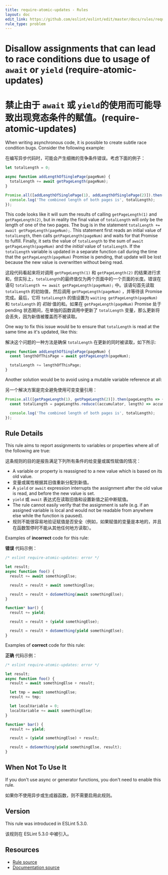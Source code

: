 ```yaml
---
title: require-atomic-updates - Rules
layout: doc
edit_link: https://github.com/eslint/eslint/edit/master/docs/rules/require-atomic-updates.md
rule_type: problem
---
```

<!-- Note: No pull requests accepted for this file. See README.md in the root directory for details. -->

# Disallow assignments that can lead to race conditions due to usage of `await` or `yield` (require-atomic-updates)
# 禁止由于 `await` 或 `yield`的使用而可能导致出现竞态条件的赋值。(require-atomic-updates)

When writing asynchronous code, it is possible to create subtle race condition bugs. Consider the following example:

在编写异步代码时，可能会产生细微的竞争条件错误。考虑下面的例子：

```js
let totalLength = 0;

async function addLengthOfSinglePage(pageNum) {
  totalLength += await getPageLength(pageNum);
}

Promise.all([addLengthOfSinglePage(1), addLengthOfSinglePage(2)]).then(() => {
  console.log('The combined length of both pages is', totalLength);
});
```

This code looks like it will sum the results of calling `getPageLength(1)` and `getPageLength(2)`, but in reality the final value of `totalLength` will only be the length of one of the two pages. The bug is in the statement `totalLength += await getPageLength(pageNum);`. This statement first reads an initial value of `totalLength`, then calls `getPageLength(pageNum)` and waits for that Promise to fulfill. Finally, it sets the value of `totalLength` to the sum of `await getPageLength(pageNum)` and the *initial* value of `totalLength`. If the `totalLength` variable is updated in a separate function call during the time that the `getPageLength(pageNum)` Promise is pending, that update will be lost because the new value is overwritten without being read.

这段代码看起来将对调用 `getPageLength(1)` 和 `getPageLength(2)` 的结果进行求和，但实际上，`totalLength`的最终值仅为两个页面中的一个页面的长度。错误在语句 `totalLength += await getPageLength(pageNum);` 中。该语句首先读取 `totalLength` 的初始值，然后调用 `getPageLength(pageNum)` ，并等待该 Promise 完成。最后，它将 `totalLength` 的值设置为 `waiting getPageLength(pageNum)` 和 `totalLength` 的 *初始* 值的和。如果在 `getPageLength(pageNum)` Promise 处于 pending 状态期间，在单独的函数调用中更新了 `totalLength` 变量，那么更新将会丢失，因为新值被覆盖而不被读取。

One way to fix this issue would be to ensure that `totalLength` is read at the same time as it's updated, like this:

解决这个问题的一种方法是确保 `totalLength` 在更新的同时被读取，如下所示:

```js
async function addLengthOfSinglePage(pageNum) {
  const lengthOfThisPage = await getPageLength(pageNum);

  totalLength += lengthOfThisPage;
}
```

Another solution would be to avoid using a mutable variable reference at all:

另一个解决方案是完全避免使用可变变量引用：

```js
Promise.all([getPageLength(1), getPageLength(2)]).then(pageLengths => {
  const totalLength = pageLengths.reduce((accumulator, length) => accumulator + length, 0);

  console.log('The combined length of both pages is', totalLength);
});
```

## Rule Details

This rule aims to report assignments to variables or properties where all of the following are true:

这条规则的目的是报告满足下列所有条件的给变量或属性赋值的情况：

* A variable or property is reassigned to a new value which is based on its old value.
* 变量或属性根据其旧值重新分配到新值。
* A `yield` or `await` expression interrupts the assignment after the old value is read, and before the new value is set.
* `yield` 或 `await` 表达式在读取旧值和设置新值之前中断赋值。
* The rule cannot easily verify that the assignment is safe (e.g. if an assigned variable is local and would not be readable from anywhere else while the function is paused).
* 规则不能很容易地验证赋值是否安全（例如，如果赋值的变量是本地的，并且在函数暂停时不能从其他任何地方读取）。

Examples of **incorrect** code for this rule:

**错误** 代码示例：

```js
/* eslint require-atomic-updates: error */

let result;
async function foo() {
  result += await somethingElse;

  result = result + await somethingElse;

  result = result + doSomething(await somethingElse);
}

function* bar() {
  result += yield;

  result = result + (yield somethingElse);

  result = result + doSomething(yield somethingElse);
}
```

Examples of **correct** code for this rule:

**正确** 代码示例：

```js
/* eslint require-atomic-updates: error */

let result;
async function foo() {
  result = await somethingElse + result;

  let tmp = await somethingElse;
  result += tmp;

  let localVariable = 0;
  localVariable += await somethingElse;
}

function* bar() {
  result += yield;

  result = (yield somethingElse) + result;

  result = doSomething(yield somethingElse, result);
}
```

## When Not To Use It

If you don't use async or generator functions, you don't need to enable this rule.

如果你不使用异步或生成器函数，则不需要启用此规则。

## Version

This rule was introduced in ESLint 5.3.0.

该规则在 ESLint 5.3.0 中被引入。

## Resources

* [Rule source](https://github.com/eslint/eslint/tree/master/lib/rules/require-atomic-updates.js)
* [Documentation source](https://github.com/eslint/eslint/tree/master/docs/rules/require-atomic-updates.md)
